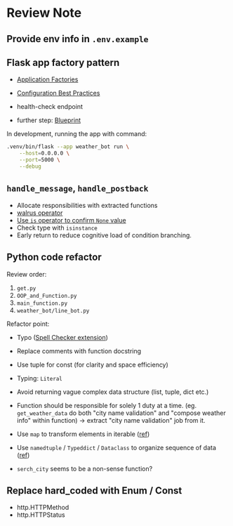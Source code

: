 # Review Note

## Provide env info in `.env.example`

## Flask app factory pattern

- [Application Factories](https://flask.palletsprojects.com/en/stable/patterns/appfactories/)

- [Configuration Best Practices](https://flask.palletsprojects.com/en/stable/config/#configuration-best-practices)

- health-check endpoint

- further step: [Blueprint](https://flask.palletsprojects.com/en/stable/blueprints/)

In development, running the app with command:

```bash
.venv/bin/flask --app weather_bot run \
    --host=0.0.0.0 \
    --port=5000 \
    --debug
```

## `handle_message`, `handle_postback`

- Allocate responsibilities with extracted functions
- [walrus operator](https://docs.python.org/3/whatsnew/3.8.html#assignment-expressions)
- [Use `is` operator to confirm `None` value](https://youtu.be/pDhUWOj_a0M?si=bh9tG0TE28DTH6Ju)
- Check type with `isinstance`
- Early return to reduce cognitive load of condition branching.

## Python code refactor

Review order:

1. `get.py`
2. `OOP_and_Function.py`
3. `main_function.py`
4. `weather_bot/line_bot.py`

Refactor point:

- Typo ([Spell Checker extension](https://marketplace.visualstudio.com/items?itemName=streetsidesoftware.code-spell-checker))

- Replace comments with function docstring

- Use tuple for const (for clarity and space efficiency)

- Typing: `Literal`

- Avoid returning vague complex data structure (list, tuple, dict etc.)

- Function should be responsible for solely 1 duty at a time.
  (eg. `get_weather_data` do both "city name validation" and "compose weather info" within function)
  -> extract "city name validation" job from it.

- Use `map` to transform elements in iterable ([ref](https://medium.com/ccclub/py-instant-tips-filter-map-reduce-a37f942a486f))

- Use `namedtuple` / `Typeddict` / `Dataclass` to organize sequence of data ([ref](https://medium.com/@40243105s/how-python-structures-data-set-12dbc86f83ea))

- `serch_city` seems to be a non-sense function?

## Replace hard_coded with Enum / Const

- http.HTTPMethod
- http.HTTPStatus
